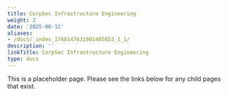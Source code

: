 ```yaml
---
title: CorpSec Infrastructure Engineering
weight: 2
date: '2025-06-12'
aliases:
- /docs/_index_1748147631991465653_1_1/
description: ''
linkTitle: CorpSec Infrastructure Engineering
type: docs
---
```


This is a placeholder page. Please see the links below for any child pages that exist.
